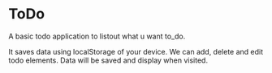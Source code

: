 # ToDo
A basic todo application to listout what u want to_do.

It saves data using localStorage of your device. 
We can add, delete and edit todo elements.
Data will be saved and display when visited.
